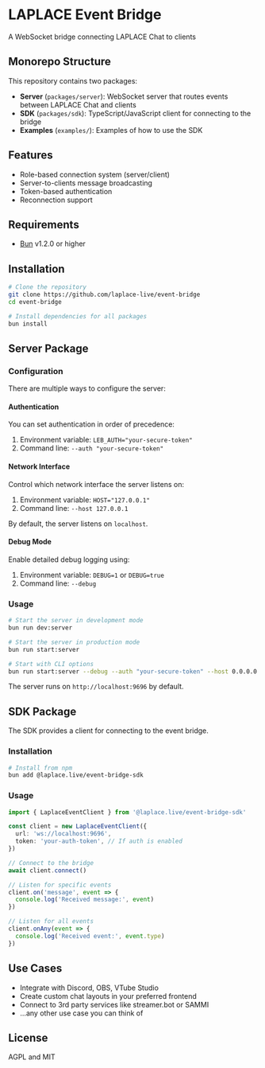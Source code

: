 # LAPLACE Event Bridge

A WebSocket bridge connecting LAPLACE Chat to clients

## Monorepo Structure

This repository contains two packages:

- **Server** (`packages/server`): WebSocket server that routes events between LAPLACE Chat and clients
- **SDK** (`packages/sdk`): TypeScript/JavaScript client for connecting to the bridge
- **Examples** (`examples/`): Examples of how to use the SDK

## Features

- Role-based connection system (server/client)
- Server-to-clients message broadcasting
- Token-based authentication
- Reconnection support

## Requirements

- [Bun](https://bun.sh/) v1.2.0 or higher

## Installation

```bash
# Clone the repository
git clone https://github.com/laplace-live/event-bridge
cd event-bridge

# Install dependencies for all packages
bun install
```

## Server Package

### Configuration

There are multiple ways to configure the server:

#### Authentication

You can set authentication in order of precedence:

1. Environment variable: `LEB_AUTH="your-secure-token"`
2. Command line: `--auth "your-secure-token"`

#### Network Interface

Control which network interface the server listens on:

1. Environment variable: `HOST="127.0.0.1"`
2. Command line: `--host 127.0.0.1`

By default, the server listens on `localhost`.

#### Debug Mode

Enable detailed debug logging using:

1. Environment variable: `DEBUG=1` or `DEBUG=true`
2. Command line: `--debug`

### Usage

```bash
# Start the server in development mode
bun run dev:server

# Start the server in production mode
bun run start:server

# Start with CLI options
bun run start:server --debug --auth "your-secure-token" --host 0.0.0.0
```

The server runs on `http://localhost:9696` by default.

## SDK Package

The SDK provides a client for connecting to the event bridge.

### Installation

```bash
# Install from npm
bun add @laplace.live/event-bridge-sdk
```

### Usage

```typescript
import { LaplaceEventClient } from '@laplace.live/event-bridge-sdk'

const client = new LaplaceEventClient({
  url: 'ws://localhost:9696',
  token: 'your-auth-token', // If auth is enabled
})

// Connect to the bridge
await client.connect()

// Listen for specific events
client.on('message', event => {
  console.log('Received message:', event)
})

// Listen for all events
client.onAny(event => {
  console.log('Received event:', event.type)
})
```

## Use Cases

- Integrate with Discord, OBS, VTube Studio
- Create custom chat layouts in your preferred frontend
- Connect to 3rd party services like streamer.bot or SAMMI
- ...any other use case you can think of

## License

AGPL and MIT

